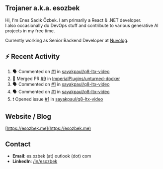 ##  Trojaner a.k.a. esozbek
Hi, I'm Enes Sadık Özbek. I am primarily a React & .NET developer.  
I also occasionally do DevOps stuff and contribute to various generative AI projects in my free time.

Currently working as Senior Backend Developer at [Nuvolog](https://nuvolog.com/).

## :zap: Recent Activity

<!--START_SECTION:activity-->
1. 🗣 Commented on [#1](https://github.com/sayakpaul/q8-ltx-video/issues/1#issuecomment-2613202877) in [sayakpaul/q8-ltx-video](https://github.com/sayakpaul/q8-ltx-video)
2. 🎉 Merged PR [#9](https://github.com/ImperialPlugins/unturned-docker/pull/9) in [ImperialPlugins/unturned-docker](https://github.com/ImperialPlugins/unturned-docker)
3. 🗣 Commented on [#1](https://github.com/sayakpaul/q8-ltx-video/issues/1#issuecomment-2612017670) in [sayakpaul/q8-ltx-video](https://github.com/sayakpaul/q8-ltx-video)
4. 🗣 Commented on [#1](https://github.com/sayakpaul/q8-ltx-video/issues/1#issuecomment-2612006386) in [sayakpaul/q8-ltx-video](https://github.com/sayakpaul/q8-ltx-video)
5. ❗ Opened issue [#1](https://github.com/sayakpaul/q8-ltx-video/issues/1) in [sayakpaul/q8-ltx-video](https://github.com/sayakpaul/q8-ltx-video)
<!--END_SECTION:activity-->

## Website / Blog
[https://esozbek.me](https://esozbek.me)

## Contact
- **Email**: es.ozbek (at) outlook (dot) com
- **LinkedIn**: [/in/esozbek](https://linkedin.com/in/esozbek)
